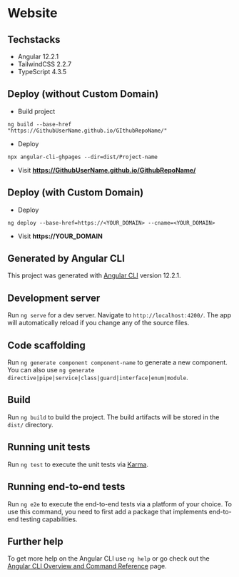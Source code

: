 # Website

## Techstacks
- Angular 12.2.1
- TailwindCSS 2.2.7
- TypeScript 4.3.5

## Deploy (without Custom Domain)
- Build project
```
ng build --base-href "https://GithubUserName.github.io/GIthubRepoName/"
```

- Deploy
```
npx angular-cli-ghpages --dir=dist/Project-name
```

- Visit **https://GithubUserName.github.io/GithubRepoName/**

## Deploy (with Custom Domain)
- Deploy
```
ng deploy --base-href=https://<YOUR_DOMAIN> --cname=<YOUR_DOMAIN>
```

- Visit **https://YOUR_DOMAIN**

## Generated by Angular CLI

This project was generated with [Angular CLI](https://github.com/angular/angular-cli) version 12.2.1.

## Development server

Run `ng serve` for a dev server. Navigate to `http://localhost:4200/`. The app will automatically reload if you change any of the source files.

## Code scaffolding

Run `ng generate component component-name` to generate a new component. You can also use `ng generate directive|pipe|service|class|guard|interface|enum|module`.

## Build

Run `ng build` to build the project. The build artifacts will be stored in the `dist/` directory.

## Running unit tests

Run `ng test` to execute the unit tests via [Karma](https://karma-runner.github.io).

## Running end-to-end tests

Run `ng e2e` to execute the end-to-end tests via a platform of your choice. To use this command, you need to first add a package that implements end-to-end testing capabilities.

## Further help

To get more help on the Angular CLI use `ng help` or go check out the [Angular CLI Overview and Command Reference](https://angular.io/cli) page.
